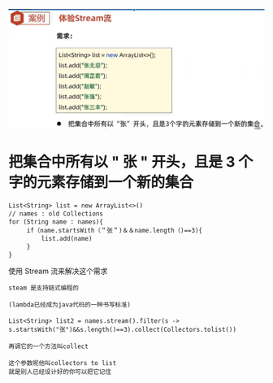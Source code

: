 ![](https://raw.githubusercontent.com/tianran721/img/main/img/20240110224807.png)

# 把集合中所有以 " 张 " 开头，且是 3 个字的元素存储到一个新的集合

```
List<String> list = new ArrayList<>() 
// names : old Collections
for (String name : names){
	 if（name.startsWith（＂张＂)＆＆name.length（)==3){
		 list.add(name)
	 }		  	    
}

```

使用 Stream 流来解决这个需求

```
steam 是支持链式编程的

(lambda已经成为java代码的一种书写标准)

List<String> list2 = names.stream().filter(s -> s.startsWith("张")&&s.length()==3).collect(Collectors.tolist()) 
 
再调它的一个方法叫collect

这个参数呢他叫collectors to list
就是别人已经设计好的你可以把它记住

```
